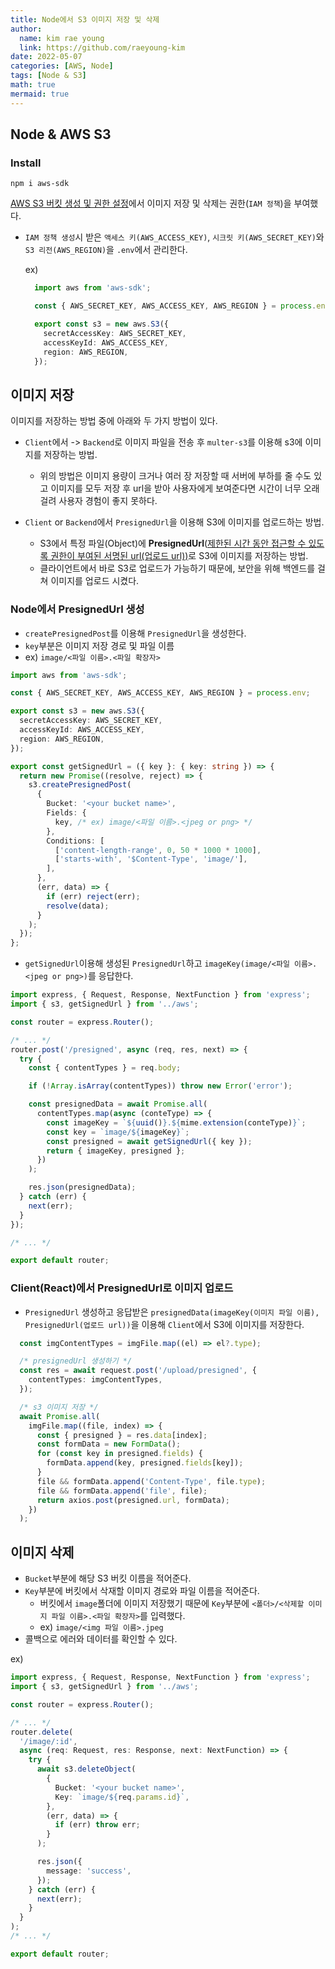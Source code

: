```yaml
---
title: Node에서 S3 이미지 저장 및 삭제
author:
  name: kim rae young
  link: https://github.com/raeyoung-kim
date: 2022-05-07
categories: [AWS, Node]
tags: [Node & S3]
math: true
mermaid: true
---
```

## Node & AWS S3
### Install
```shell
npm i aws-sdk
```

[AWS S3 버킷 생성 및 권한 설정](https://raeyoung-kim.github.io/posts/AWS-S3-%EC%83%9D%EC%84%B1-%EB%B0%8F-%EC%84%A4%EC%A0%95/)에서 이미지 저장 및 삭제는 권한(`IAM 정책`)을 부여했다.
  - `IAM 정책 생성`시 받은 `액세스 키(AWS_ACCESS_KEY)`, `시크릿 키(AWS_SECRET_KEY)`와 `S3 리전(AWS_REGION)`을 `.env`에서 관리한다.

    ex)
    ```ts
      import aws from 'aws-sdk';

      const { AWS_SECRET_KEY, AWS_ACCESS_KEY, AWS_REGION } = process.env;

      export const s3 = new aws.S3({
        secretAccessKey: AWS_SECRET_KEY,
        accessKeyId: AWS_ACCESS_KEY,
        region: AWS_REGION,
      });
    ```

## 이미지 저장

이미지를 저장하는 방법 중에 아래와 두 가지 방법이 있다.

- `Client`에서 -> `Backend`로 이미지 파일을 전송 후 `multer-s3`를 이용해 s3에 이미지를 저장하는 방법.
  - 위의 방법은 이미지 용량이 크거나 여러 장 저장할 때 서버에 부하를 줄 수도 있고 이미지를 모두 저장 후 url을 받아 사용자에게 보여준다면 시간이 너무 오래 걸려 사용자 경험이 좋지 못하다.

- `Client` or `Backend`에서 `PresignedUrl`을 이용해 S3에 이미지를 업로드하는 방법.
  - S3에서 특정 파일(Object)에 **PresignedUrl**(<U>제한된 시간 동안 접근할 수 있도록 권한이 부여된 서명된 url(업로드 url))</U>로 S3에 이미지를 저장하는 방법.
  - 클라이언트에서 바로 S3로 업로드가 가능하기 때문에, 보안을 위해 백엔드를 걸쳐 이미지를 업로드 시켰다.

### Node에서 PresignedUrl 생성
- `createPresignedPost`를 이용해 `PresignedUrl`을 생성한다.
- `key`부분은 이미지 저장 경로 및 파일 이름
- ex) `image/<파일 이름>.<파일 확장자>`

```ts
import aws from 'aws-sdk';

const { AWS_SECRET_KEY, AWS_ACCESS_KEY, AWS_REGION } = process.env;

export const s3 = new aws.S3({
  secretAccessKey: AWS_SECRET_KEY,
  accessKeyId: AWS_ACCESS_KEY,
  region: AWS_REGION,
});

export const getSignedUrl = ({ key }: { key: string }) => {
  return new Promise((resolve, reject) => {
    s3.createPresignedPost(
      {
        Bucket: '<your bucket name>',
        Fields: {
          key, /* ex) image/<파일 이름>.<jpeg or png> */
        },
        Conditions: [
          ['content-length-range', 0, 50 * 1000 * 1000],
          ['starts-with', '$Content-Type', 'image/'],
        ],
      },
      (err, data) => {
        if (err) reject(err);
        resolve(data);
      }
    );
  });
};
```

- `getSignedUrl`이용해 생성된 `PresignedUrl`하고 `imageKey(image/<파일 이름>.<jpeg or png>)`를 응답한다.

```ts
import express, { Request, Response, NextFunction } from 'express';
import { s3, getSignedUrl } from '../aws';

const router = express.Router();

/* ... */
router.post('/presigned', async (req, res, next) => {
  try {
    const { contentTypes } = req.body;

    if (!Array.isArray(contentTypes)) throw new Error('error');

    const presignedData = await Promise.all(
      contentTypes.map(async (conteType) => {
        const imageKey = `${uuid()}.${mime.extension(conteType)}`;
        const key = `image/${imageKey}`;
        const presigned = await getSignedUrl({ key });
        return { imageKey, presigned };
      })
    );

    res.json(presignedData);
  } catch (err) {
    next(err);
  }
});

/* ... */

export default router;
```
### Client(React)에서 PresignedUrl로 이미지 업로드

- `PresignedUrl` 생성하고 응답받은 `presignedData(imageKey(이미지 파일 이름), PresignedUrl(업로드 url))`을 이용해 `Client`에서 S3에 이미지를 저장한다.

```ts
  const imgContentTypes = imgFile.map((el) => el?.type);

  /* presignedUrl 생성하기 */
  const res = await request.post('/upload/presigned', {
    contentTypes: imgContentTypes,
  });

  /* s3 이미지 저장 */
  await Promise.all(
    imgFile.map((file, index) => {
      const { presigned } = res.data[index];
      const formData = new FormData();
      for (const key in presigned.fields) {
        formData.append(key, presigned.fields[key]);
      }
      file && formData.append('Content-Type', file.type);
      file && formData.append('file', file);
      return axios.post(presigned.url, formData);
    })
  );
```

## 이미지 삭제
- `Bucket`부분에 해당 S3 버킷 이름을 적어준다.
- `Key`부분에 버킷에서 삭재할 이미지 경로와 파일 이름을 적어준다. 
  - 버킷에서 `image`폴더에 이미지 저장했기 때문에 `Key`부분에 `<폴더>/<삭제할 이미지 파일 이름>.<파일 확장자>`를 입력했다.
  - ex) `image/<img 파일 이름>.jpeg`
- 콜백으로 에러와 데이터를 확인할 수 있다.

ex)
```ts
import express, { Request, Response, NextFunction } from 'express';
import { s3, getSignedUrl } from '../aws';

const router = express.Router();

/* ... */
router.delete(
  '/image/:id',
  async (req: Request, res: Response, next: NextFunction) => {
    try {
      await s3.deleteObject(
        {
          Bucket: '<your bucket name>',
          Key: `image/${req.params.id}`,
        },
        (err, data) => {
          if (err) throw err;
        }
      );

      res.json({
        message: 'success',
      });
    } catch (err) {
      next(err);
    }
  }
);
/* ... */

export default router;
```
